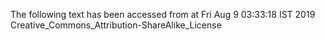 The following text has been accessed from at Fri Aug 9 03:33:18 IST 2019
Creative_Commons_Attribution-ShareAlike_License
